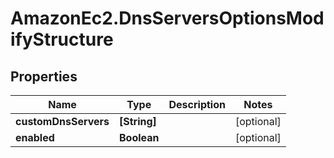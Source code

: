 # AmazonEc2.DnsServersOptionsModifyStructure

## Properties

Name | Type | Description | Notes
------------ | ------------- | ------------- | -------------
**customDnsServers** | **[String]** |  | [optional] 
**enabled** | **Boolean** |  | [optional] 


